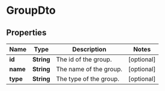 

# GroupDto


## Properties

Name | Type | Description | Notes
------------ | ------------- | ------------- | -------------
**id** | **String** | The id of the group. |  [optional]
**name** | **String** | The name of the group. |  [optional]
**type** | **String** | The type of the group. |  [optional]



